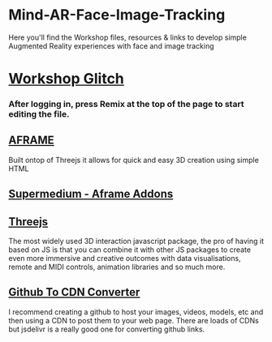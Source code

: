 # Mind-AR-Face-Image-Tracking
Here you'll find the Workshop files, resources & links to develop simple Augmented Reality experiences with face and image tracking


# [Workshop Glitch](https://glitch.com/edit/#!/worried-lunar-quiver?path=index.html%3A52%3A10)
### After logging in, press Remix at the top of the page to start editing the file.


## [AFRAME](https://aframe.io/docs/1.5.0/introduction/) 
Built ontop of Threejs it allows for quick and easy 3D creation using simple HTML

## [Supermedium - Aframe Addons](https://github.com/supermedium/superframe/tree/master)

## [Threejs](https://threejs.org/)
The most widely used 3D interaction javascript package, the pro of having it based on JS is that you can combine it with other JS packages to create even more immersive and creative outcomes with data visualisations, remote and MIDI controls, animation libraries and so much more.


## [Github To CDN Converter](https://www.jsdelivr.com/github)
I recommend creating a github to host your images, videos, models, etc and then using a CDN to post them to your web page. 
There are loads of CDNs but jsdelivr is a really good one for converting github links. 
